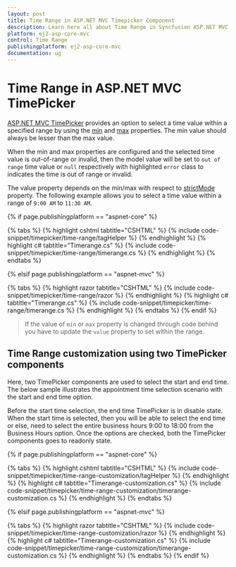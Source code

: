 ```yaml
---
layout: post
title: Time Range in ASP.NET MVC Timepicker Component
description: Learn here all about Time Range in Syncfusion ASP.NET MVC Timepicker component of Syncfusion Essential JS 2 and more.
platform: ej2-asp-core-mvc
control: Time Range
publishingplatform: ej2-asp-core-mvc
documentation: ug
---
```



# Time Range in ASP.NET MVC TimePicker

[ASP.NET MVC TimePicker](https://www.syncfusion.com/aspnet-mvc-ui-controls/timepicker) provides an option to select a time value within a specified range by using the [min](https://help.syncfusion.com/cr/aspnetcore-js2/Syncfusion.EJ2.Calendars.TimePicker.html#Syncfusion_EJ2_Calendars_TimePicker_Min) and [max](https://help.syncfusion.com/cr/aspnetcore-js2/Syncfusion.EJ2.Calendars.TimePicker.html#Syncfusion_EJ2_Calendars_TimePicker_Max) properties. The min value should always be lesser than the max value.

When the min and max properties are configured and the selected time value is out-of-range or invalid, then the model value will be set to `out of range` time value or `null` respectively with highlighted `error` class to indicates the time is out of range or invalid.

The value property depends on the min/max with respect to [strictMode](https://help.syncfusion.com/cr/aspnetcore-js2/Syncfusion.EJ2.Calendars.TimePicker.html#Syncfusion_EJ2_Calendars_TimePicker_StrictMode) property.
The following example allows you to select a time value within a range of `9:00 AM` to `11:30 AM`.

{% if page.publishingplatform == "aspnet-core" %}

{% tabs %}
{% highlight cshtml tabtitle="CSHTML" %}
{% include code-snippet/timepicker/time-range/tagHelper %}
{% endhighlight %}
{% highlight c# tabtitle="Timerange.cs" %}
{% include code-snippet/timepicker/time-range/timerange.cs %}
{% endhighlight %}
{% endtabs %}

{% elsif page.publishingplatform == "aspnet-mvc" %}

{% tabs %}
{% highlight razor tabtitle="CSHTML" %}
{% include code-snippet/timepicker/time-range/razor %}
{% endhighlight %}
{% highlight c# tabtitle="Timerange.cs" %}
{% include code-snippet/timepicker/time-range/timerange.cs %}
{% endhighlight %}
{% endtabs %}
{% endif %}



> If the value of `min` or `max` property is changed through code behind you have to update the `value` property to set within the range.

## Time Range customization using two TimePicker components

Here, two TimePicker components are used to select the start and end time. The below sample illustrates the appointment time selection scenario with the start and end time option.

Before the start time selection, the end time TimePicker is in disable state. When the start time is selected, then you will be able to select the end time or else, need to select the entire business hours 9:00 to 18:00 from the Business Hours option. Once the options are checked, both the TimePicker components goes to readonly state.

{% if page.publishingplatform == "aspnet-core" %}

{% tabs %}
{% highlight cshtml tabtitle="CSHTML" %}
{% include code-snippet/timepicker/time-range-customization/tagHelper %}
{% endhighlight %}
{% highlight c# tabtitle="Timerange-customization.cs" %}
{% include code-snippet/timepicker/time-range-customization/timerange-customization.cs %}
{% endhighlight %}
{% endtabs %}

{% elsif page.publishingplatform == "aspnet-mvc" %}

{% tabs %}
{% highlight razor tabtitle="CSHTML" %}
{% include code-snippet/timepicker/time-range-customization/razor %}
{% endhighlight %}
{% highlight c# tabtitle="Timerange-customization.cs" %}
{% include code-snippet/timepicker/time-range-customization/timerange-customization.cs %}
{% endhighlight %}
{% endtabs %}
{% endif %}

